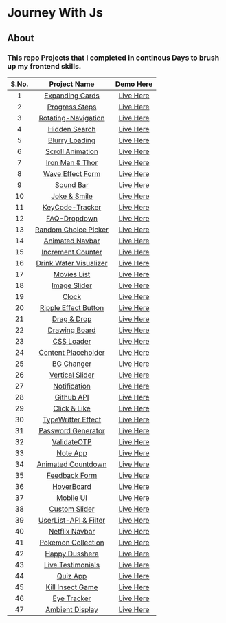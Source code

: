 # Journey With Js
## About
### This repo Projects that I completed in continous Days to brush up my frontend skills.
| S.No.  | Project Name  | Demo Here  | 
|:-:|:-:|:-:|
|1   |  <a href="https://github.com/deeqakkk/50Days-50Projects/tree/main/1-Expanding-Cards" target="_blank" rel="noopener noreferrer">Expanding Cards</a> | <a href="https://deeqakkk.github.io/50Days-50Projects/1-Expanding-Cards/" target="_blank" rel="noopener noreferrer">Live Here</a>  |  
| 2  | <a href="https://github.com/deeqakkk/50Days-50Projects/tree/main/2-Progress-Steps" target="_blank" rel="noopener noreferrer">Progress Steps</a>  | <a href="https://deeqakkk.github.io/50Days-50Projects/2-Progress-Steps" target="_blank" rel="noopener noreferrer">Live Here</a>  |
|  3 | <a href="https://github.com/deeqakkk/50Days-50Projects/tree/main/3-Rotating-Navigation" target="_blank" rel="noopener noreferrer">Rotating-Navigation</a>  | <a href="https://deeqakkk.github.io/50Days-50Projects/3-Rotating-Navigation/" target="_blank" rel="noopener noreferrer">Live Here</a>  |
|  4 | <a href="https://github.com/deeqakkk/50Days-50Projects/tree/main/4-Hidden-Search" target="_blank" rel="noopener noreferrer">Hidden Search</a>  | <a href="https://deeqakkk.github.io/50Days-50Projects/4-Hidden-Search/" target="_blank" rel="noopener noreferrer">Live Here</a> |
|  5 |<a href="https://github.com/deeqakkk/50Days-50Projects/tree/main/5-Blurry-loading" target="_blank" rel="noopener noreferrer">Blurry Loading</a>| <a href="https://deeqakkk.github.io/50Days-50Projects/5-Blurry-loading/" target="_blank" rel="noopener noreferrer">Live Here</a>|
|  6 |<a href="https://github.com/deeqakkk/50Days-50Projects/tree/main/6-Scroll-Animation" target="_blank" rel="noopener noreferrer">Scroll Animation</a>| <a href="https://deeqakkk.github.io/50Days-50Projects/6-Scroll-Animation/" target="_blank" rel="noopener noreferrer">Live Here</a>|
|  7 |<a href="https://github.com/deeqakkk/50Days-50Projects/tree/main/7-Split-LandingPage" target="_blank" rel="noopener noreferrer">Iron Man & Thor</a>| <a href="https://deeqakkk.github.io/50Days-50Projects/7-Split-LandingPage/" target="_blank" rel="noopener noreferrer">Live Here</a>|
|  8 |<a href="https://github.com/deeqakkk/50Days-50Projects/tree/main/8-Form-Input-Wave" target="_blank" rel="noopener noreferrer">Wave Effect Form</a>| <a href="https://deeqakkk.github.io/50Days-50Projects/8-Form-Input-Wave/" target="_blank" rel="noopener noreferrer">Live Here</a>|
|  9 |<a href="https://github.com/deeqakkk/50Days-50Projects/tree/main/9-Sound-Bar" target="_blank" rel="noopener noreferrer">Sound Bar</a>| <a href="https://deeqakkk.github.io/50Days-50Projects/9-Sound-Bar/" target="_blank" rel="noopener noreferrer">Live Here</a>|
|  10 |<a href="https://github.com/deeqakkk/50Days-50Projects/tree/main/10-Joke-Smile" target="_blank" rel="noopener noreferrer">Joke & Smile</a>| <a href="https://deeqakkk.github.io/50Days-50Projects/10-Joke-Smile/" target="_blank" rel="noopener noreferrer">Live Here</a>|
|  11 |<a href="https://github.com/deeqakkk/50Days-50Projects/tree/main/11-Key-Tracker" target="_blank" rel="noopener noreferrer">KeyCode-Tracker</a>| <a href="https://deeqakkk.github.io/50Days-50Projects/11-Key-Tracker/" target="_blank" rel="noopener noreferrer">Live Here</a>|
|  12 |<a href="https://github.com/deeqakkk/50Days-50Projects/tree/main/12-FAQ-Dropdown" target="_blank" rel="noopener noreferrer">FAQ-Dropdown</a>| <a href="https://deeqakkk.github.io/50Days-50Projects/12-FAQ-Dropdown/" target="_blank" rel="noopener noreferrer">Live Here</a>|
|  13 |<a href="https://github.com/deeqakkk/50Days-50Projects/tree/main/13-Random-Choice-Picker" target="_blank" rel="noopener noreferrer">Random Choice Picker</a>| <a href="https://deeqakkk.github.io/50Days-50Projects/13-Random-Choice-Picker/" target="_blank" rel="noopener noreferrer">Live Here</a>|
|  14 |<a href="https://github.com/deeqakkk/50Days-50Projects/tree/main/14-Animated-Navbar" target="_blank" rel="noopener noreferrer">Animated Navbar</a>| <a href="https://deeqakkk.github.io/50Days-50Projects/14-Animated-Navbar/" target="_blank" rel="noopener noreferrer">Live Here</a>|
|  15 |<a href="https://github.com/deeqakkk/50Days-50Projects/tree/main/15-Increment-Counter" target="_blank" rel="noopener noreferrer">Increment Counter</a>| <a href="https://deeqakkk.github.io/50Days-50Projects/15-Increment-Counter/" target="_blank" rel="noopener noreferrer">Live Here</a>|
|  16 |<a href="https://github.com/deeqakkk/50Days-50Projects/tree/main/16-Drink-Water" target="_blank" rel="noopener noreferrer">Drink Water Visualizer</a>| <a href="https://deeqakkk.github.io/50Days-50Projects/16-Drink-Water/" target="_blank" rel="noopener noreferrer">Live Here</a>|
|  17 |<a href="https://github.com/deeqakkk/50Days-50Projects/tree/main/17-WatchHour" target="_blank" rel="noopener noreferrer">Movies List</a>| <a href="https://deeqakkk.github.io/50Days-50Projects/17-WatchHour/" target="_blank" rel="noopener noreferrer">Live Here</a>|
|  18 |<a href="https://github.com/deeqakkk/50Days-50Projects/tree/main/18-Image-Slider" target="_blank" rel="noopener noreferrer">Image Slider</a>| <a href="https://deeqakkk.github.io/50Days-50Projects/18-Image-Slider/" target="_blank" rel="noopener noreferrer">Live Here</a>|
|  19 |<a href="https://github.com/deeqakkk/50Days-50Projects/tree/main/19-Theme-Clock" target="_blank" rel="noopener noreferrer">Clock</a>| <a href="https://deeqakkk.github.io/50Days-50Projects/19-Theme-Clock/" target="_blank" rel="noopener noreferrer">Live Here</a>|
|  20 |<a href="https://github.com/deeqakkk/50Days-50Projects/tree/main/20-Ripple-Effect" target="_blank" rel="noopener noreferrer">Ripple Effect Button</a>| <a href="https://deeqakkk.github.io/50Days-50Projects/20-Ripple-Effect/" target="_blank" rel="noopener noreferrer">Live Here</a>|
|  21 |<a href="https://github.com/deeqakkk/50Days-50Projects/tree/main/21-Drag-Drop" target="_blank" rel="noopener noreferrer">Drag & Drop</a>| <a href="https://deeqakkk.github.io/50Days-50Projects/21-Drag-Drop/" target="_blank" rel="noopener noreferrer">Live Here</a>|
|  22 |<a href="https://github.com/deeqakkk/50Days-50Projects/tree/main/22-Drawing-Board" target="_blank" rel="noopener noreferrer">Drawing Board</a>| <a href="https://deeqakkk.github.io/50Days-50Projects/22-Drawing-Board/" target="_blank" rel="noopener noreferrer">Live Here</a>|
|  23 |<a href="https://github.com/deeqakkk/50Days-50Projects/tree/main/23-CSS-Loader" target="_blank" rel="noopener noreferrer">CSS Loader</a>| <a href="https://deeqakkk.github.io/50Days-50Projects/23-CSS-Loader/" target="_blank" rel="noopener noreferrer">Live Here</a>|
|  24 |<a href="https://github.com/deeqakkk/50Days-50Projects/tree/main/24-Content-Placeholder" target="_blank" rel="noopener noreferrer">Content Placeholder</a>| <a href="https://deeqakkk.github.io/50Days-50Projects/24-Content-Placeholder" target="_blank" rel="noopener noreferrer">Live Here</a>|
|  25 |<a href="https://github.com/deeqakkk/50Days-50Projects/tree/main/25-BG-Changer" target="_blank" rel="noopener noreferrer">BG Changer</a>| <a href="https://deeqakkk.github.io/50Days-50Projects/25-BG-Changer" target="_blank" rel="noopener noreferrer">Live Here</a>|
|  26 |<a href="https://github.com/deeqakkk/50Days-50Projects/tree/main/26-Vertical-Slider" target="_blank" rel="noopener noreferrer">Vertical Slider</a>| <a href="https://deeqakkk.github.io/50Days-50Projects/26-Vertical-Slider" target="_blank" rel="noopener noreferrer">Live Here</a>|
|  27 |<a href="https://github.com/deeqakkk/50Days-50Projects/tree/main/27-Notification" target="_blank" rel="noopener noreferrer">Notification</a>| <a href="https://deeqakkk.github.io/50Days-50Projects/27-Notification" target="_blank" rel="noopener noreferrer">Live Here</a>|
|  28 |<a href="https://github.com/deeqakkk/50Days-50Projects/tree/main/28-Github-API" target="_blank" rel="noopener noreferrer">Github API</a>| <a href="https://deeqakkk.github.io/50Days-50Projects/28-Github-API" target="_blank" rel="noopener noreferrer">Live Here</a>|
|  29 |<a href="https://github.com/deeqakkk/50Days-50Projects/tree/main/29-Double-Click-Heart" target="_blank" rel="noopener noreferrer">Click & Like</a>| <a href="https://deeqakkk.github.io/50Days-50Projects/29-Double-Click-Heart" target="_blank" rel="noopener noreferrer">Live Here</a>|
|  30 |<a href="https://github.com/deeqakkk/50Days-50Projects/tree/main/30-TypeWritter-Effect" target="_blank" rel="noopener noreferrer">TypeWritter Effect</a>| <a href="https://deeqakkk.github.io/50Days-50Projects/30-TypeWritter-Effect" target="_blank" rel="noopener noreferrer">Live Here</a>|
|  31 |<a href="https://github.com/deeqakkk/50Days-50Projects/tree/main/31-Password-Generator" target="_blank" rel="noopener noreferrer">Password Generator</a>| <a href="https://deeqakkk.github.io/50Days-50Projects/31-Password-Generator" target="_blank" rel="noopener noreferrer">Live Here</a>|
|  32 |<a href="https://github.com/deeqakkk/50Days-50Projects/tree/main/32-ValidateOTP" target="_blank" rel="noopener noreferrer">ValidateOTP</a>| <a href="https://deeqakkk.github.io/50Days-50Projects/32-ValidateOTP" target="_blank" rel="noopener noreferrer">Live Here</a>|
|  33 |<a href="https://github.com/deeqakkk/50Days-50Projects/tree/main/33-Note-App" target="_blank" rel="noopener noreferrer">Note App</a>| <a href="https://deeqakkk.github.io/50Days-50Projects/33-Note-App" target="_blank" rel="noopener noreferrer">Live Here</a>|
|  34 |<a href="https://github.com/deeqakkk/50Days-50Projects/tree/main/34-Animated-Count" target="_blank" rel="noopener noreferrer">Animated Countdown</a>| <a href="https://deeqakkk.github.io/50Days-50Projects/34-Animated-Count" target="_blank" rel="noopener noreferrer">Live Here</a>|
|  35 |<a href="https://github.com/deeqakkk/50Days-50Projects/tree/main/35-Feedback-Form" target="_blank" rel="noopener noreferrer">Feedback Form</a>| <a href="https://deeqakkk.github.io/50Days-50Projects/35-Feedback-Form" target="_blank" rel="noopener noreferrer">Live Here</a>|
|  36 |<a href="https://github.com/deeqakkk/50Days-50Projects/tree/main/36-HoverBoard" target="_blank" rel="noopener noreferrer">HoverBoard</a>| <a href="https://deeqakkk.github.io/50Days-50Projects/36-HoverBoard" target="_blank" rel="noopener noreferrer">Live Here</a>|
|  37 |<a href="https://github.com/deeqakkk/50Days-50Projects/tree/main/37-Mobile-UI" target="_blank" rel="noopener noreferrer">Mobile UI</a>| <a href="https://deeqakkk.github.io/50Days-50Projects/37-Mobile-UI" target="_blank" rel="noopener noreferrer">Live Here</a>|
|  38 |<a href="https://github.com/deeqakkk/50Days-50Projects/tree/main/38-Range-Slider" target="_blank" rel="noopener noreferrer">Custom Slider</a>| <a href="https://deeqakkk.github.io/50Days-50Projects/38-Range-Slider" target="_blank" rel="noopener noreferrer">Live Here</a>|
|  39 |<a href="https://github.com/deeqakkk/50Days-50Projects/tree/main/39-UserList" target="_blank" rel="noopener noreferrer">UserList-API & Filter</a>| <a href="https://deeqakkk.github.io/50Days-50Projects/39-UserList" target="_blank" rel="noopener noreferrer">Live Here</a>|
|  40 |<a href="https://github.com/deeqakkk/50Days-50Projects/tree/main/40-Netflix-Navbar" target="_blank" rel="noopener noreferrer">Netflix Navbar</a>| <a href="https://deeqakkk.github.io/50Days-50Projects/40-Netflix-Navbar" target="_blank" rel="noopener noreferrer">Live Here</a>|
|  41 |<a href="https://github.com/deeqakkk/50Days-50Projects/tree/main/41-Pokemon-Collections" target="_blank" rel="noopener noreferrer">Pokemon Collection</a>| <a href="https://deeqakkk.github.io/50Days-50Projects/41-Pokemon-Collections" target="_blank" rel="noopener noreferrer">Live Here</a>|
|  42 |<a href="https://github.com/deeqakkk/50Days-50Projects/tree/main/42-Happy-Dusshera" target="_blank" rel="noopener noreferrer">Happy Dusshera</a>| <a href="https://deeqakkk.github.io/50Days-50Projects/42-Happy-Dusshera" target="_blank" rel="noopener noreferrer">Live Here</a>|
|  43 |<a href="https://github.com/deeqakkk/50Days-50Projects/tree/main/43-Testimonials" target="_blank" rel="noopener noreferrer">Live Testimonials</a>| <a href="https://deeqakkk.github.io/50Days-50Projects/43-Testimonials" target="_blank" rel="noopener noreferrer">Live Here</a>|
|  44 |<a href="https://github.com/deeqakkk/50Days-50Projects/tree/main/44-Quiz-App" target="_blank" rel="noopener noreferrer">Quiz App</a>| <a href="https://deeqakkk.github.io/50Days-50Projects/44-Quiz-App" target="_blank" rel="noopener noreferrer">Live Here</a>|
|  45 |<a href="https://github.com/deeqakkk/50Days-50Projects/tree/main/45-Kill-Insect" target="_blank" rel="noopener noreferrer">Kill Insect Game</a>| <a href="https://deeqakkk.github.io/50Days-50Projects/45-Kill-Insect" target="_blank" rel="noopener noreferrer">Live Here</a>|
|  46 |<a href="https://github.com/deeqakkk/50Days-50Projects/tree/main/46-Cursor-Tracker" target="_blank" rel="noopener noreferrer">Eye Tracker </a>| <a href="https://deeqakkk.github.io/50Days-50Projects/46-Cursor-Tracker" target="_blank" rel="noopener noreferrer">Live Here</a>|
|  47 |<a href="https://github.com/deeqakkk/50Days-50Projects/tree/main/47-Ambient-Effect" target="_blank" rel="noopener noreferrer">Ambient Display</a>| <a href="https://deeqakkk.github.io/50Days-50Projects/47-Ambient-Effect" target="_blank" rel="noopener noreferrer">Live Here</a>|
